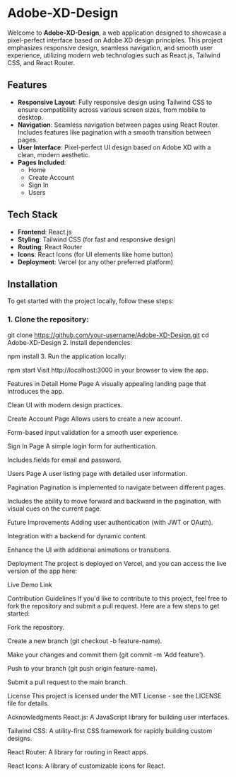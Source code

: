 # Adobe-XD-Design

Welcome to **Adobe-XD-Design**, a web application designed to showcase a pixel-perfect interface based on Adobe XD design principles. This project emphasizes responsive design, seamless navigation, and smooth user experience, utilizing modern web technologies such as React.js, Tailwind CSS, and React Router.

## Features

- **Responsive Layout**: Fully responsive design using Tailwind CSS to ensure compatibility across various screen sizes, from mobile to desktop.
- **Navigation**: Seamless navigation between pages using React Router. Includes features like pagination with a smooth transition between pages.
- **User Interface**: Pixel-perfect UI design based on Adobe XD with a clean, modern aesthetic.
- **Pages Included**:
  - Home
  - Create Account
  - Sign In
  - Users

## Tech Stack

- **Frontend**: React.js
- **Styling**: Tailwind CSS (for fast and responsive design)
- **Routing**: React Router
- **Icons**: React Icons (for UI elements like home button)
- **Deployment**: Vercel (or any other preferred platform)

## Installation

To get started with the project locally, follow these steps:

### 1. Clone the repository:


git clone https://github.com/your-username/Adobe-XD-Design.git
cd Adobe-XD-Design
2. Install dependencies:

npm install
3. Run the application locally:

npm start
Visit http://localhost:3000 in your browser to view the app.

Features in Detail
Home Page
A visually appealing landing page that introduces the app.

Clean UI with modern design practices.

Create Account Page
Allows users to create a new account.

Form-based input validation for a smooth user experience.

Sign In Page
A simple login form for authentication.

Includes fields for email and password.

Users Page
A user listing page with detailed user information.

Pagination
Pagination is implemented to navigate between different pages.

Includes the ability to move forward and backward in the pagination, with visual cues on the current page.

Future Improvements
Adding user authentication (with JWT or OAuth).

Integration with a backend for dynamic content.

Enhance the UI with additional animations or transitions.

Deployment
The project is deployed on Vercel, and you can access the live version of the app here:

Live Demo Link

Contribution Guidelines
If you'd like to contribute to this project, feel free to fork the repository and submit a pull request. Here are a few steps to get started:

Fork the repository.

Create a new branch (git checkout -b feature-name).

Make your changes and commit them (git commit -m 'Add feature').

Push to your branch (git push origin feature-name).

Submit a pull request to the main branch.

License
This project is licensed under the MIT License - see the LICENSE file for details.

Acknowledgments
React.js: A JavaScript library for building user interfaces.

Tailwind CSS: A utility-first CSS framework for rapidly building custom designs.

React Router: A library for routing in React apps.

React Icons: A library of customizable icons for React.